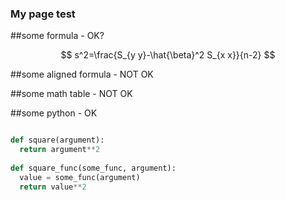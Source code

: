 ### My page test

##some formula - OK?

$$
s^2=\frac{S_{y y}-\hat{\beta}^2 S_{x x}}{n-2}
$$

##some aligned formula - NOT OK


##some math table - NOT OK

##some python  - OK


```python 

def square(argument):
  return argument**2
  
def square_func(some_func, argument):
  value = some_func(argument)
  return value**2
```
